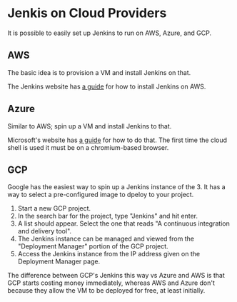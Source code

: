 # Jenkis on Cloud Providers
It is possible to easily set up Jenkins to run on AWS, Azure, and GCP.

## AWS
The basic idea is to provision a VM and install Jenkins on that.

The Jenkins website has [a guide](https://www.jenkins.io/doc/tutorials/tutorial-for-installing-jenkins-on-AWS/) for how to install Jenkins on AWS.

## Azure
Similar to AWS; spin up a VM and install Jenkins to that.

Microsoft's website has [a guide](https://learn.microsoft.com/en-us/azure/developer/jenkins/configure-on-linux-vm) for how to do that.
The first time the cloud shell is used it must be on a chromium-based browser.

## GCP
Google has the easiest way to spin up a Jenkins instance of the 3. It has a way to
select a pre-configured image to dpeloy to your project.

1. Start a new GCP project.
2. In the search bar for the project, type "Jenkins" and hit enter.
3. A list should appear. Select the one that reads "A continuous integration and delivery tool".
4. The Jenkins instance can be managed and viewed from the "Deployment Manager" portion
   of the GCP project.
5. Access the Jenkins instance from the IP address given on the Deployment Manager page.

The difference between GCP's Jenkins this way vs Azure and AWS is that GCP starts
costing money immediately, whereas AWS and Azure don't because they allow the VM
to be deployed for free, at least initially.
